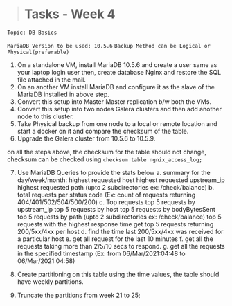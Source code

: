 ># Tasks - Week 4

```
Topic: DB Basics
```

`MariaDB Version to be used: 10.5.6`
`Backup Method can be Logical or Physical(preferable)`

1. On a standalone VM, install MariaDB 10.5.6 and create a user same as your laptop login user then, create database Nginx and restore the SQL file attached in the mail.
2. On an another VM install MariaDB and configure it as the slave of the MariaDB installed in above step.
3. Convert this setup into Master Master replication b/w both the VMs.
4. Convert this setup into two nodes Galera clusters and then add another node to this cluster.
5. Take Physical backup from one node to a local or remote location and start a docker on it and compare the checksum of the table.
6. Upgrade the Galera cluster from 10.5.6 to 10.5.9.

on all the steps above, the checksum for the table should not change, checksum can be checked using `checksum table ngnix_access_log;`

7. Use MariaDB Queries to provide the stats below
    a. summary for the day/week/month:
        highest requested host
        highest requested upstream_ip
        highest requested path (upto 2 subdirectories ex: /check/balance)
    b. total requests per status code (Ex: count of requests returning 404/401/502/504/500/200)
    c. Top requests
        top 5 requests by upstream_ip
        top 5 requests by host
        top 5 requests by bodyBytesSent
        top 5 requests by path (upto 2 subdirectories ex: /check/balance)
        top 5 requests with the highest response time
        get top 5 requests returning 200/5xx/4xx per host
    d. find the time last 200/5xx/4xx was received for a particular host
    e. get all request for the last 10 minutes
    f. get all the requests taking more than 2/5/10 secs to respond.
    g. get all the requests in the specified timestamp (Ex: from 06/Mar/2021:04:48 to 06/Mar/2021:04:58)

8. Create partitioning on this table using the time values, the table should have weekly partitions.
9. Truncate the partitions from week 21 to 25;
